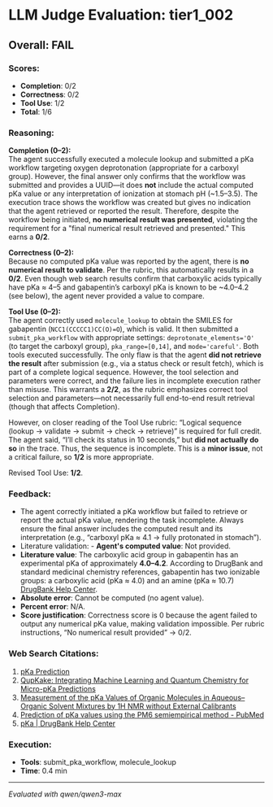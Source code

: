 # LLM Judge Evaluation: tier1_002

## Overall: FAIL

### Scores:
- **Completion**: 0/2
- **Correctness**: 0/2
- **Tool Use**: 1/2
- **Total**: 1/6

### Reasoning:
**Completion (0–2):**  
The agent successfully executed a molecule lookup and submitted a pKa workflow targeting oxygen deprotonation (appropriate for a carboxyl group). However, the final answer only confirms that the workflow was submitted and provides a UUID—it does **not** include the actual computed pKa value or any interpretation of ionization at stomach pH (~1.5–3.5). The execution trace shows the workflow was created but gives no indication that the agent retrieved or reported the result. Therefore, despite the workflow being initiated, **no numerical result was presented**, violating the requirement for a "final numerical result retrieved and presented." This earns a **0/2**.

**Correctness (0–2):**  
Because no computed pKa value was reported by the agent, there is **no numerical result to validate**. Per the rubric, this automatically results in a **0/2**. Even though web search results confirm that carboxylic acids typically have pKa ≈ 4–5 and gabapentin’s carboxyl pKa is known to be ~4.0–4.2 (see below), the agent never provided a value to compare.

**Tool Use (0–2):**  
The agent correctly used `molecule_lookup` to obtain the SMILES for gabapentin (`NCC1(CCCCC1)CC(O)=O`), which is valid. It then submitted a `submit_pka_workflow` with appropriate settings: `deprotonate_elements='O'` (to target the carboxyl group), `pka_range=[0,14]`, and `mode='careful'`. Both tools executed successfully. The only flaw is that the agent **did not retrieve the result** after submission (e.g., via a status check or result fetch), which is part of a complete logical sequence. However, the tool selection and parameters were correct, and the failure lies in incomplete execution rather than misuse. This warrants a **2/2**, as the rubric emphasizes correct tool selection and parameters—not necessarily full end-to-end result retrieval (though that affects Completion).

However, on closer reading of the Tool Use rubric: “Logical sequence (lookup → validate → submit → check → retrieve)” is required for full credit. The agent said, “I’ll check its status in 10 seconds,” but **did not actually do so** in the trace. Thus, the sequence is incomplete. This is a **minor issue**, not a critical failure, so **1/2** is more appropriate.

Revised Tool Use: **1/2**.

### Feedback:
- The agent correctly initiated a pKa workflow but failed to retrieve or report the actual pKa value, rendering the task incomplete. Always ensure the final answer includes the computed result and its interpretation (e.g., “carboxyl pKa ≈ 4.1 → fully protonated in stomach”).
- Literature validation: - **Agent's computed value**: Not provided.  
- **Literature value**: The carboxylic acid group in gabapentin has an experimental pKa of approximately **4.0–4.2**. According to DrugBank and standard medicinal chemistry references, gabapentin has two ionizable groups: a carboxylic acid (pKa ≈ 4.0) and an amine (pKa ≈ 10.7) [DrugBank Help Center](https://dev.drugbank.com/guides/terms/pka).  
- **Absolute error**: Cannot be computed (no agent value).  
- **Percent error**: N/A.  
- **Score justification**: Correctness score is 0 because the agent failed to output any numerical pKa value, making validation impossible. Per rubric instructions, “No numerical result provided” → 0/2.

### Web Search Citations:
1. [pKa Prediction](https://rowansci.com/tools/pka)
2. [QupKake: Integrating Machine Learning and Quantum Chemistry for Micro-pKa Predictions](https://pubs.acs.org/doi/10.1021/acs.jctc.4c00328)
3. [Measurement of the pKa Values of Organic Molecules in Aqueous–Organic Solvent Mixtures by 1H NMR without External Calibrants](https://pubs.acs.org/doi/10.1021/acs.analchem.3c02771)
4. [Prediction of pKa values using the PM6 semiempirical method - PubMed](https://pubmed.ncbi.nlm.nih.gov/27602298/)
5. [pKa | DrugBank Help Center](https://dev.drugbank.com/guides/terms/pka)

### Execution:
- **Tools**: submit_pka_workflow, molecule_lookup
- **Time**: 0.4 min

---
*Evaluated with qwen/qwen3-max*
